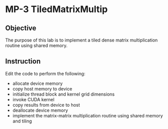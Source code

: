 # MP-3 TiledMatrixMultip

## Objective

The purpose of this lab is to implement a tiled dense matrix multiplication routine using shared memory.

## Instruction

Edit the code to perform the following:

- allocate device memory
- copy host memory to device
- initialize thread block and kernel grid dimensions
- invoke CUDA kernel
- copy results from device to host
- deallocate device memory
- implement the matrix-matrix multiplication routine using shared memory and tiling
